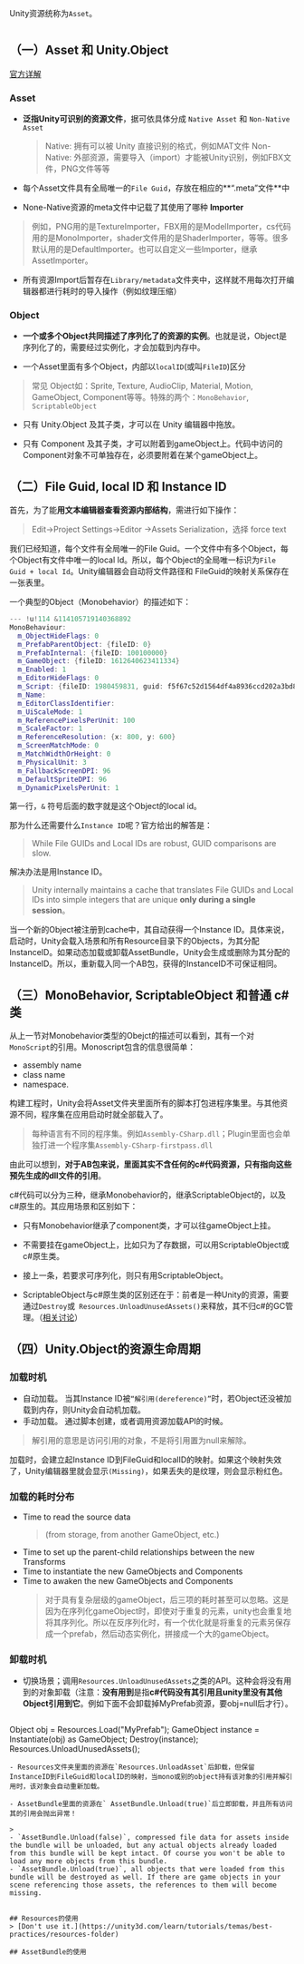 Unity资源统称为`Asset`。

# 
## （一）Asset 和 Unity.Object
[官方详解](https://unity3d.com/learn/tutorials/temas/best-practices/assets-objects-and-serialization)

### Asset

- **泛指Unity可识别的资源文件**，据可依具体分成 `Native Asset` 和 `Non-Native Asset`
  > Native: 
  拥有可以被 Unity 直接识别的格式，例如MAT文件
Non-Native: 
外部资源，需要导入（import）才能被Unity识别，例如FBX文件，PNG文件等等


- 每个Asset文件具有全局唯一的`File Guid`，存放在相应的**“.meta”文件**中


- None-Native资源的meta文件中记载了其使用了哪种 **Importer**
> 例如，PNG用的是TextureImporter，FBX用的是ModelImporter，cs代码用的是MonoImporter，shader文件用的是ShaderImporter，等等。很多默认用的是DefaultImporter。也可以自定义一些Importer，继承AssetImporter。

- 所有资源Import后暂存在`Library/metadata`文件夹中，这样就不用每次打开编辑器都进行耗时的导入操作（例如纹理压缩）


### Object

- **一个或多个Object共同描述了序列化了的资源的实例**。也就是说，Object是序列化了的，需要经过实例化，才会加载到内存中。

- 一个Asset里面有多个Object，内部以`localID`(或叫`FileID`)区分
> 常见 Object如：Sprite, Texture, AudioClip, Material, Motion, GameObject, Component等等。特殊的两个：`MonoBehavior`, `ScriptableObject`

- 只有 Unity.Object 及其子类，才可以在 Unity 编辑器中拖放。

- 只有 Component 及其子类，才可以附着到gameObject上。代码中访问的Component对象不可单独存在，必须要附着在某个gameObject上。

## （二）File Guid, local ID 和 Instance ID
首先，为了能**用文本编辑器查看资源内部结构**，需进行如下操作：
> Edit->Project Settings->Editor ->Assets Serialization，选择 force text


我们已经知道，每个文件有全局唯一的File Guid。一个文件中有多个Object，每个Object有文件中唯一的local Id。所以，每个Object的全局唯一标识为`File Guid + local Id`。Unity编辑器会自动将文件路径和 FileGuid的映射关系保存在一张表里。


一个典型的Object（Monobehavior）的描述如下：
```cpp
--- !u!114 &114105719140368892
MonoBehaviour:
  m_ObjectHideFlags: 0
  m_PrefabParentObject: {fileID: 0}
  m_PrefabInternal: {fileID: 100100000}
  m_GameObject: {fileID: 1612640623411334}
  m_Enabled: 1
  m_EditorHideFlags: 0
  m_Script: {fileID: 1980459831, guid: f5f67c52d1564df4a8936ccd202a3bd8, type: 3}
  m_Name: 
  m_EditorClassIdentifier: 
  m_UiScaleMode: 1
  m_ReferencePixelsPerUnit: 100
  m_ScaleFactor: 1
  m_ReferenceResolution: {x: 800, y: 600}
  m_ScreenMatchMode: 0
  m_MatchWidthOrHeight: 0
  m_PhysicalUnit: 3
  m_FallbackScreenDPI: 96
  m_DefaultSpriteDPI: 96
  m_DynamicPixelsPerUnit: 1
```
第一行，`&` 符号后面的数字就是这个Object的local id。

那为什么还需要什么`Instance ID`呢？官方给出的解答是：
> While File GUIDs and Local IDs are robust, GUID comparisons are slow.

解决办法是用Instance ID。
>  Unity internally maintains a cache that translates File GUIDs and Local IDs into simple integers that are unique **only during a single session**。

当一个新的Object被注册到cache中，其自动获得一个Instance ID。具体来说，启动时，Unity会载入场景和所有Resource目录下的Objects，为其分配InstanceID。如果动态加载或卸载AssetBundle，Unity会生成或删除为其分配的InstanceID。所以，重新载入同一个AB包，获得的InstanceID不可保证相同。

## （三）MonoBehavior, ScriptableObject 和普通 c# 类

从上一节对Monobehavior类型的Obejct的描述可以看到，其有一个对`MonoScript`的引用。Monoscript包含的信息很简单：
> 
- assembly name
- class name
- namespace.

构建工程时，Unity会将Asset文件夹里面所有的脚本打包进程序集里。与其他资源不同，程序集在应用启动时就全部载入了。

> 每种语言有不同的程序集。例如`Assembly-CSharp.dll`；Plugin里面也会单独打进一个程序集`Assembly-CSharp-firstpass.dll`

由此可以想到，**对于AB包来说，里面其实不含任何的c#代码资源，只有指向这些预先生成的dll文件的引用**。

c#代码可以分为三种，继承Monobehavior的，继承ScriptableObject的，以及c#原生的。其应用场景和区别如下：

- 只有Monobehavior继承了component类，才可以往gameObject上挂。

- 不需要挂在gameObject上，比如只为了存数据，可以用ScriptableObject或c#原生类。

- 接上一条，若要求可序列化，则只有用ScriptableObject。

- ScriptableObject与c#原生类的区别还在于：前者是一种Unity的资源，需要通过`Destroy`或` Resources.UnloadUnusedAssets()`来释放，其不归c#的GC管理。（[相关讨论](https://forum.unity3d.com/threads/scriptableobject-vs-plain-c-class.328325/)）

## （四）Unity.Object的资源生命周期
### 加载时机
- 自动加载。
    当其Instance ID被`“解引用(dereference)”`时，若Object还没被加载到内存，则Unity会自动机加载。
- 手动加载。
    通过脚本创建，或者调用资源加载API的时候。

> 解引用的意思是访问引用的对象，不是将引用置为null来解除。

加载时，会建立起Instance ID到FileGuid和localID的映射。如果这个映射失效了，Unity编辑器里就会显示`(Missing)`，如果丢失的是纹理，则会显示粉红色。

### 加载的耗时分布
- Time to read the source data 
  > (from storage, from another GameObject, etc.)
- Time to set up the parent-child relationships between the new Transforms
- Time to instantiate the new GameObjects and Components
- Time to awaken the new GameObjects and Components
  > 对于具有复杂层级的gameObject，后三项的耗时甚至可以忽略。这是因为在序列化gameObject时，即使对于重复的元素，unity也会重复地将其序列化。所以在反序列化时，有一个优化就是将重复的元素另保存成一个prefab，然后动态实例化，拼接成一个大的gameObject。

### 卸载时机
- 切换场景；调用`Resources.UnloadUnusedAssets`之类的API。这种会将没有用到的对象卸载（注意：**没有用到**是指**c#代码没有其引用且unity里没有其他Object引用到它**。例如下面不会卸载掉MyPrefab资源，要obj=null后才行）。
  
  ```csharp
Object obj = Resources.Load("MyPrefab");
GameObject instance = Instantiate(obj) as GameObject;
Destroy(instance);
Resources.UnloadUnusedAssets(); 
  ```
- Resources文件夹里面的资源在`Resources.UnloadAsset`后卸载，但保留InstanceID到FileGuid和localID的映射，当mono或别的object持有该对象的引用并解引用时，该对象会自动重新加载。

- AssetBundle里面的资源在` AssetBundle.Unload(true)`后立即卸载，并且所有访问其的引用会抛出异常！

> 
- `AssetBundle.Unload(false)`, compressed file data for assets inside the bundle will be unloaded, but any actual objects already loaded from this bundle will be kept intact. Of course you won't be able to load any more objects from this bundle.
- `AssetBundle.Unload(true)`, all objects that were loaded from this bundle will be destroyed as well. If there are game objects in your scene referencing those assets, the references to them will become missing.


## Resources的使用
> [Don't use it.](https://unity3d.com/learn/tutorials/temas/best-practices/resources-folder)

## AssetBundle的使用

